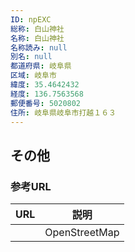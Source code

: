 ```yaml
---
ID: npEXC
総称: 白山神社
名称: 白山神社
名称読み: null
別名: null
都道府県: 岐阜県
区域: 岐阜市
緯度: 35.4642432
経度: 136.7563568
郵便番号: 5020802
住所: 岐阜県岐阜市打越１６３
---
```


## その他

### 参考URL

| URL | 説明          |
| --- | ------------- |
|     | OpenStreetMap |
